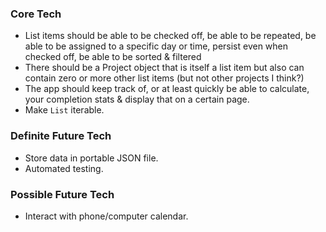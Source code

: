 ### Core Tech
- List items should be able to be checked off, be able to be repeated, be able to be assigned to a specific day or time, persist even when checked off, be able to be sorted & filtered
- There should be a Project object that is itself a list item but also can contain zero or more other list items (but not other projects I think?)
- The app should keep track of, or at least quickly be able to calculate, your completion stats & display that on a certain page.
- Make `List` iterable.
### Definite Future Tech
- Store data in portable JSON file.
- Automated testing.
### Possible Future Tech
- Interact with phone/computer calendar.